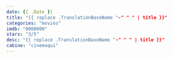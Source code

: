 ```yaml
---
date: {{ .Date }}
title: "{{ replace .TranslationBaseName "-" " " | title }}"
categories: "movies"
imdb: "0000000"
stars: "3/5"
desc: "{{ replace .TranslationBaseName "-" " " | title }}"
cabine: "cinemaqui"
---
```

